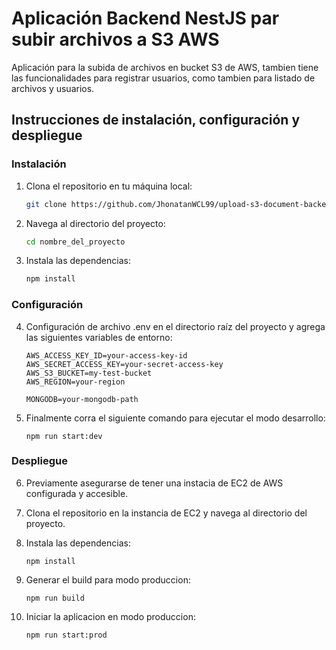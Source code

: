 # Aplicación Backend NestJS par subir archivos a S3 AWS

Aplicación para la subida de archivos en bucket S3 de AWS, tambien tiene las funcionalidades para registrar usuarios, como tambien para listado de archivos y usuarios.

## Instrucciones de instalación, configuración y despliegue

### Instalación
1. Clona el repositorio en tu máquina local:
   ```bash
   git clone https://github.com/JhonatanWCL99/upload-s3-document-backend
   
2. Navega al directorio del proyecto:
   ```bash
   cd nombre_del_proyecto

3. Instala las dependencias:
   ```bash
   npm install

### Configuración
4. Configuración de archivo .env en el directorio raíz del proyecto y agrega las siguientes variables de entorno:
    
    ```
    AWS_ACCESS_KEY_ID=your-access-key-id
    AWS_SECRET_ACCESS_KEY=your-secret-access-key
    AWS_S3_BUCKET=my-test-bucket
    AWS_REGION=your-region
    
    MONGODB=your-mongodb-path

5. Finalmente corra el siguiente comando para ejecutar el modo desarrollo:
    ```
    npm run start:dev

### Despliegue
6.  Previamente asegurarse de tener una instacia de EC2 de AWS configurada y accesible.

7.  Clona el repositorio en la instancia de EC2 y navega al directorio del proyecto.

8.  Instala las dependencias:
    ```
    npm install

9.  Generar el build para modo produccion:
    ```
    npm run build
    
10. Iniciar la aplicacion en modo produccion:
    ```
    npm run start:prod

